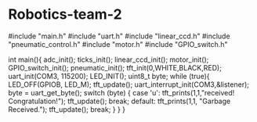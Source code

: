 # Robotics-team-2
#include "main.h"
#include "uart.h"
#include "linear_ccd.h"
#include "pneumatic_control.h"
#include "motor.h"
#include "GPIO_switch.h"

int main(){
	adc_init();
	ticks_init();
	linear_ccd_init();
	motor_init();
  GPIO_switch_init();
  pneumatic_init();
	tft_init(0,WHITE,BLACK,RED);
	uart_init(COM3, 115200);
	LED_INIT();
	uint8_t byte;
	while (true){
		LED_OFF(GPIOB, LED_M);
		tft_update();
    uart_interrupt_init(COM3,&listener);
		byte = uart_get_byte();
		switch (byte) {
			case 'u':
				tft_prints(1,1,"received! Congratulation!");
				tft_update();
			break;
			default:
				tft_prints(1,1, "Garbage Received.");
				tft_update();
			break;
		}
	}
}
